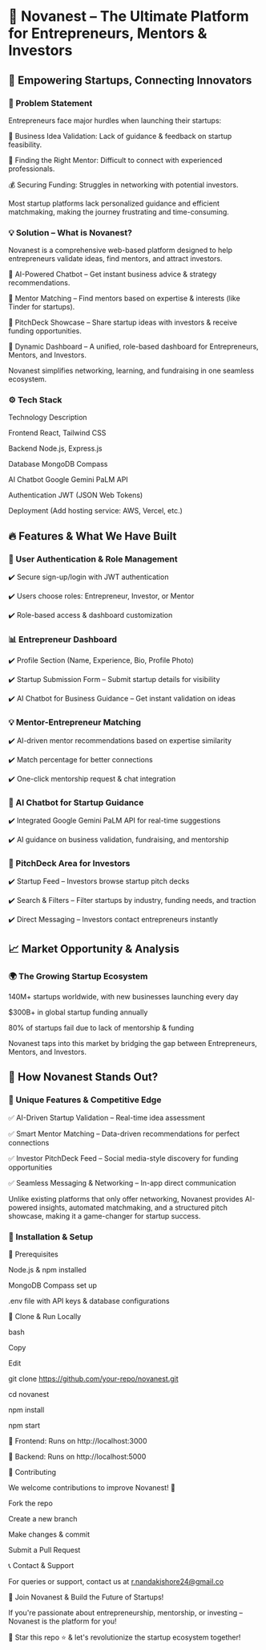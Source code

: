 # 🚀 Novanest – The Ultimate Platform for Entrepreneurs, Mentors & Investors

## 🌟 Empowering Startups, Connecting Innovators

### 🛑 Problem Statement

Entrepreneurs face major hurdles when launching their startups:

🚀 Business Idea Validation: Lack of guidance & feedback on startup feasibility.

🎯 Finding the Right Mentor: Difficult to connect with experienced professionals.

💰 Securing Funding: Struggles in networking with potential investors.

Most startup platforms lack personalized guidance and efficient matchmaking, making the journey frustrating and time-consuming.


### 💡 Solution – What is Novanest?

Novanest is a comprehensive web-based platform designed to help entrepreneurs validate ideas, find mentors, and attract investors.

🔹 AI-Powered Chatbot – Get instant business advice & strategy recommendations.

🔹 Mentor Matching – Find mentors based on expertise & interests (like Tinder for startups).

🔹 PitchDeck Showcase – Share startup ideas with investors & receive funding opportunities.

🔹 Dynamic Dashboard – A unified, role-based dashboard for Entrepreneurs, Mentors, and Investors.

Novanest simplifies networking, learning, and fundraising in one seamless ecosystem.


### ⚙️ Tech Stack

Technology	Description

Frontend	React, Tailwind CSS

Backend	Node.js, Express.js

Database	MongoDB Compass

AI Chatbot	Google Gemini PaLM API

Authentication	JWT (JSON Web Tokens)

Deployment	(Add hosting service: AWS, Vercel, etc.)


## 🔥 Features & What We Have Built

### 👤 User Authentication & Role Management

✔️ Secure sign-up/login with JWT authentication

✔️ Users choose roles: Entrepreneur, Investor, or Mentor

✔️ Role-based access & dashboard customization


### 📊 Entrepreneur Dashboard

✔️ Profile Section (Name, Experience, Bio, Profile Photo)

✔️ Startup Submission Form – Submit startup details for visibility

✔️ AI Chatbot for Business Guidance – Get instant validation on ideas


### 💡 Mentor-Entrepreneur Matching

✔️ AI-driven mentor recommendations based on expertise similarity

✔️ Match percentage for better connections

✔️ One-click mentorship request & chat integration


### 💬 AI Chatbot for Startup Guidance

✔️ Integrated Google Gemini PaLM API for real-time suggestions

✔️ AI guidance on business validation, fundraising, and mentorship


### 🚀 PitchDeck Area for Investors

✔️ Startup Feed – Investors browse startup pitch decks

✔️ Search & Filters – Filter startups by industry, funding needs, and traction

✔️ Direct Messaging – Investors contact entrepreneurs instantly



## 📈 Market Opportunity & Analysis

### 🌍 The Growing Startup Ecosystem

140M+ startups worldwide, with new businesses launching every day

$300B+ in global startup funding annually

80% of startups fail due to lack of mentorship & funding

Novanest taps into this market by bridging the gap between Entrepreneurs, Mentors, and Investors.


## 💎 How Novanest Stands Out?

### 🚀 Unique Features & Competitive Edge

✅ AI-Driven Startup Validation – Real-time idea assessment

✅ Smart Mentor Matching – Data-driven recommendations for perfect connections

✅ Investor PitchDeck Feed – Social media-style discovery for funding opportunities

✅ Seamless Messaging & Networking – In-app direct communication

Unlike existing platforms that only offer networking, Novanest provides AI-powered insights, automated matchmaking, and a structured pitch showcase, making it a game-changer for startup success.

### 📌 Installation & Setup

🔧 Prerequisites

Node.js & npm installed

MongoDB Compass set up

.env file with API keys & database configurations

🚀 Clone & Run Locally

bash

Copy

Edit

git clone https://github.com/your-repo/novanest.git

cd novanest

npm install

npm start

🔹 Frontend: Runs on http://localhost:3000

🔹 Backend: Runs on http://localhost:5000

📢 Contributing

We welcome contributions to improve Novanest! 🎉

Fork the repo

Create a new branch

Make changes & commit

Submit a Pull Request

📞 Contact & Support

For queries or support, contact us at r.nandakishore24@gmail.co

🚀 Join Novanest & Build the Future of Startups!

If you're passionate about entrepreneurship, mentorship, or investing – Novanest is the platform for you!

📢 Star this repo ⭐ & let's revolutionize the startup ecosystem together!
